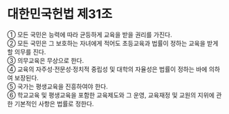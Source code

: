 # 대한민국헌법 제31조

① 모든 국민은 능력에 따라 균등하게 교육을 받을 권리를 가진다.  
② 모든 국민은 그 보호하는 자녀에게 적어도 초등교육과 법률이 정하는 교육을 받게 할 의무를 진다.  
③ 의무교육은 무상으로 한다.  
④ 교육의 자주성·전문성·정치적 중립성 및 대학의 자율성은 법률이 정하는 바에 의하여 보장된다.  
⑤ 국가는 평생교육을 진흥하여야 한다.  
⑥ 학교교육 및 평생교육을 포함한 교육제도와 그 운영, 교육재정 및 교원의 지위에 관한 기본적인 사항은 법률로 정한다.
